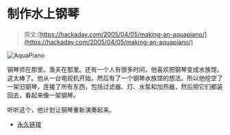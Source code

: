 # 制作水上钢琴

> 原文:[https://hackaday.com/2005/04/05/making-an-aquapiano/](https://hackaday.com/2005/04/05/making-an-aquapiano/)

![AquaPiano](img/745129c7d320bbe4174de981aa2da0d5.png)

钢琴师在那里。渔夫在那里。还有一个人有很多时间，他喜欢把钢琴变成水族馆，这太棒了。他从一台电视机开始，然后有了一个钢琴水族馆的想法。所以他挖空了一架旧钢琴，连接了所有东西，包括过滤器、灯、水泵和加热器，然后把它们都装回去，看起来像一架钢琴。

听听这个，他计划让钢琴重新演奏起来。

*   [永久链接](http://www.errthum.com/troy/aquiano/)